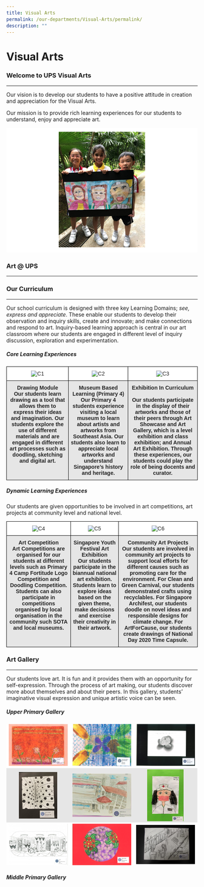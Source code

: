 ```yaml
---
title: Visual Arts
permalink: /our-departments/Visual-Arts/permalink/
description: ""
---
```

Visual Arts
===========

### **Welcome to UPS Visual Arts**
-------


Our vision is to develop our students to have a positive attitude in creation and appreciation for the Visual Arts.

Our mission is to provide rich learning experiences for our students to understand, enjoy and appreciate art.

![](/images/VisualArts.png)

### **Art @ UPS**
-------------

### Our Curriculum
--------------

Our school curriculum is designed with three key Learning Domains; _see, express and appreciate_. These enable our students to develop their observation and inquiry skills, create and innovate; and make connections and respond to art. Inquiry-based learning approach is central in our art classroom where our students are engaged in different level of inquiry discussion, exploration and experimentation.

##### **Core Learning Experiences**

<style type="text/css">
.tg  {border-collapse:collapse;border-spacing:0;}
.tg td{border-color:black;border-style:solid;border-width:1px;font-family:Arial, sans-serif;font-size:14px;
  overflow:hidden;padding:10px 5px;word-break:normal;}
.tg th{border-color:black;border-style:solid;border-width:1px;font-family:Arial, sans-serif;font-size:14px;
  font-weight:normal;overflow:hidden;padding:10px 5px;word-break:normal;}
.tg .tg-a3j2{background-color:#FFF;color:#222;text-align:center;vertical-align:middle}
.tg .tg-pr30{background-color:#E6E6E6;color:#222;font-weight:bold;text-align:center;vertical-align:top}
</style>
<table class="tg">
<thead>
  <tr>
    <th class="tg-a3j2"><img src="https://unitypri.moe.edu.sg/wp-content/uploads/2021/08/C1-600x800.jpeg" alt="C1" width="86" height="115"></th>
    <th class="tg-a3j2"><img src="https://unitypri.moe.edu.sg/wp-content/uploads/2021/08/C2-600x450.jpg" alt="C2" width="137" height="103"></th>
    <th class="tg-a3j2"><img src="https://unitypri.moe.edu.sg/wp-content/uploads/2021/08/C3-600x386.jpg" alt="C3" width="91" height="58"></th>
  </tr>
</thead>
<tbody>
  <tr>
    <td class="tg-pr30"><span style="font-weight:bold">Drawing Module</span><br>Our students learn drawing as a tool that allows them to express their ideas and imagination. Our students explore the use of different materials and are engaged in different art processes such as doodling, sketching and digital art.</td>
    <td class="tg-pr30"><span style="font-weight:bold">Museum Based Learning</span> <span style="font-weight:bold">(Primary 4)</span><br>Our Primary 4 students experience visiting a local museum to learn about artists and artworks from Southeast Asia. Our students also learn to appreciate local artworks and understand Singapore’s history and heritage.</td>
    <td class="tg-pr30"><span style="font-weight:bold">Exhibition In Curriculum</span><br><br>Our students participate in the display of their artworks and those of their peers through Art Showcase and Art Gallery, which is a level exhibition and class exhibition; and Annual Art Exhibition. Through these experiences, our students could play the role of being docents and curator.</td>
  </tr>
</tbody>
</table>

##### **Dynamic Learning Experiences**

Our students are given opportunities to be involved in art competitions, art projects at community level and national level.

<style type="text/css">
.tg  {border-collapse:collapse;border-spacing:0;}
.tg td{border-color:black;border-style:solid;border-width:1px;font-family:Arial, sans-serif;font-size:14px;
  overflow:hidden;padding:10px 5px;word-break:normal;}
.tg th{border-color:black;border-style:solid;border-width:1px;font-family:Arial, sans-serif;font-size:14px;
  font-weight:normal;overflow:hidden;padding:10px 5px;word-break:normal;}
.tg .tg-a3j2{background-color:#FFF;color:#222;text-align:center;vertical-align:middle}
.tg .tg-pr30{background-color:#E6E6E6;color:#222;font-weight:bold;text-align:center;vertical-align:top}
</style>
<table class="tg">
<thead>
  <tr>
    <th class="tg-a3j2"><img src="https://unitypri.moe.edu.sg/wp-content/uploads/2021/08/C4-scaled-e1629338118272-600x424.jpg" alt="C4" width="93" height="66"></th>
    <th class="tg-a3j2"><img src="https://unitypri.moe.edu.sg/wp-content/uploads/2021/08/C5-600x450.jpg" alt="C5" width="78" height="59"></th>
    <th class="tg-a3j2"><img src="https://unitypri.moe.edu.sg/wp-content/uploads/2021/08/C6-scaled-e1629338199271-600x424.jpg" alt="C6" width="98" height="69"></th>
  </tr>
</thead>
<tbody>
  <tr>
    <td class="tg-pr30"><span style="font-weight:bold">Art Competition</span><br>Art Competitions are organised for our students at different levels such as Primary 4 Camp Fortitude Logo Competition and Doodling Competition. Students can also participate in competitions organised by local organisation in the community such SOTA and local museums.</td>
    <td class="tg-pr30"><span style="font-weight:bold">Singapore Youth Festival Art Exhibition</span><br><span style="font-weight:inherit">Our students participate in the biannual national art exhibition. Students learn to explore ideas based on the given theme, make decisions and exercise their creativity in their artwork.</span></td>
    <td class="tg-pr30"><span style="font-weight:bold">Community Art Projects</span><br>Our students are involved in community art projects to support local efforts for different causes such as promoting care for the environment. For Clean and Green Carnival, our students demonstrated crafts using recyclables. For Singapore Archifest, our students doodle on novel ideas and responsible designs for climate change. For ArtForCause, our students create drawings of National Day 2020 Time Capsule.</td>
  </tr>
</tbody>
</table>

### **Art Gallery**
---------------

Our students love art. It is fun and it provides them with an opportunity for self-expression. Through the process of art making, our students discover more about themselves and about their peers. In this gallery, students’ imaginative visual expression and unique artistic voice can be seen.

##### **Upper Primary Gallery**

![](/images/Visualarts2.png)

##### **Middle Primary Gallery**
